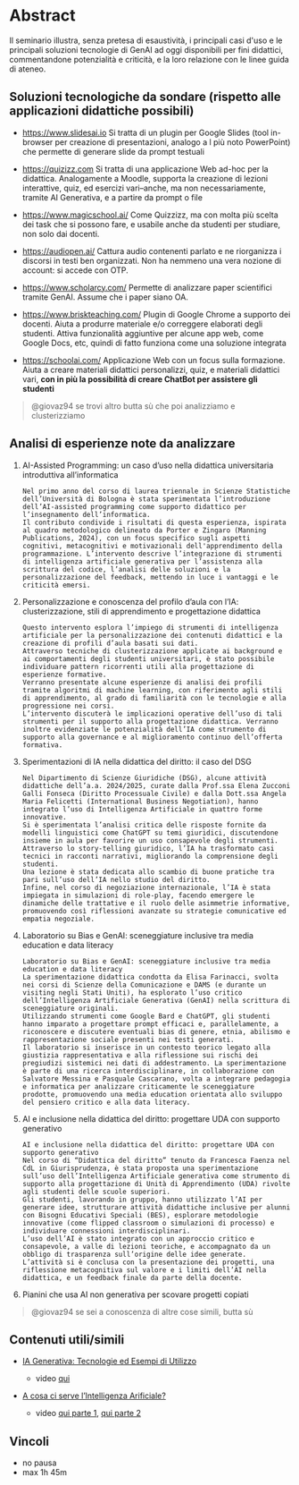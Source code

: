 # Abstract

Il seminario illustra, senza pretesa di esaustività, i principali casi d'uso e le principali soluzioni tecnologie di GenAI ad oggi disponibili per fini didattici, commentandone potenzialità e criticità, e la loro relazione con le linee guida di ateneo.

## Soluzioni tecnologiche da sondare (rispetto alle applicazioni didattiche possibili)

- <https://www.slidesai.io>
Si tratta di un plugin per Google Slides (tool in-browser per creazione di presentazioni, analogo a l più noto PowerPoint) che permette di generare slide da prompt testuali

- <https://quizizz.com>
Si tratta di una applicazione Web ad-hoc per la didattica. Analogamente a Moodle, supporta la creazione di lezioni interattive, quiz, ed esercizi vari–anche, ma non necessariamente, tramite AI Generativa, e a partire da prompt o file

- <https://www.magicschool.ai/>
Come Quizzizz, ma con molta più scelta dei task che si possono fare, e usabile anche da studenti per studiare, non solo dai docenti.

- <https://audiopen.ai/>
Cattura audio contenenti parlato e ne riorganizza i discorsi in testi ben organizzati. Non ha nemmeno una vera nozione di account: si accede con OTP.

- <https://www.scholarcy.com/>
Permette di analizzare paper scientifici tramite GenAI. Assume che i paper siano OA.

- <https://www.briskteaching.com/>
Plugin di Google Chrome a supporto dei docenti. Aiuta a produrre materiale e/o correggere elaborati degli studenti. Attiva funzionalità aggiuntive per alcune app web, come Google Docs, etc, quindi di fatto funziona come una soluzione integrata

- <https://schoolai.com/>
Applicazione Web con un focus sulla formazione. Aiuta a creare materiali didattici personalizzi, quiz, e materiali didattici vari, **con in più la possibilità di creare ChatBot per assistere gli studenti**

> @giovaz94 se trovi altro butta sù che poi analizziamo e clusterizziamo

## Analisi di esperienze note da analizzare

1. AI-Assisted Programming: un caso d’uso nella didattica universitaria introduttiva all’informatica

    ```
    Nel primo anno del corso di laurea triennale in Scienze Statistiche dell’Università di Bologna è stata sperimentata l’introduzione dell’AI-assisted programming come supporto didattico per l’insegnamento dell’informatica.
    Il contributo condivide i risultati di questa esperienza, ispirata al quadro metodologico delineato da Porter e Zingaro (Manning Publications, 2024), con un focus specifico sugli aspetti cognitivi, metacognitivi e motivazionali dell'apprendimento della programmazione. L’intervento descrive l’integrazione di strumenti di intelligenza artificiale generativa per l’assistenza alla scrittura del codice, l’analisi delle soluzioni e la personalizzazione del feedback, mettendo in luce i vantaggi e le criticità emersi.
    ```

1. Personalizzazione e conoscenza del profilo d’aula con l’IA: clusterizzazione, stili di apprendimento e progettazione didattica

    ```
    Questo intervento esplora l’impiego di strumenti di intelligenza artificiale per la personalizzazione dei contenuti didattici e la creazione di profili d’aula basati sui dati.
    Attraverso tecniche di clusterizzazione applicate ai background e ai comportamenti degli studenti universitari, è stato possibile individuare pattern ricorrenti utili alla progettazione di esperienze formative.
    Verranno presentate alcune esperienze di analisi dei profili tramite algoritmi di machine learning, con riferimento agli stili di apprendimento, al grado di familiarità con le tecnologie e alla progressione nei corsi.
    L’intervento discuterà le implicazioni operative dell’uso di tali strumenti per il supporto alla progettazione didattica. Verranno inoltre evidenziate le potenzialità dell’IA come strumento di supporto alla governance e al miglioramento continuo dell’offerta formativa.
    ```

1. Sperimentazioni di IA nella didattica del diritto: il caso del DSG
    ```
    Nel Dipartimento di Scienze Giuridiche (DSG), alcune attività didattiche dell’a.a. 2024/2025, curate dalla Prof.ssa Elena Zucconi Galli Fonseca (Diritto Processuale Civile) e dalla Dott.ssa Angela Maria Felicetti (International Business Negotiation), hanno integrato l’uso di Intelligenza Artificiale in quattro forme innovative.
    Si è sperimentata l’analisi critica delle risposte fornite da modelli linguistici come ChatGPT su temi giuridici, discutendone insieme in aula per favorire un uso consapevole degli strumenti.
    Attraverso lo story-telling giuridico, l’IA ha trasformato casi tecnici in racconti narrativi, migliorando la comprensione degli studenti.
    Una lezione è stata dedicata allo scambio di buone pratiche tra pari sull’uso dell’IA nello studio del diritto.
    Infine, nel corso di negoziazione internazionale, l’IA è stata impiegata in simulazioni di role-play, facendo emergere le dinamiche delle trattative e il ruolo delle asimmetrie informative, promuovendo così riflessioni avanzate su strategie comunicative ed empatia negoziale.
    ```

1. Laboratorio su Bias e GenAI: sceneggiature inclusive tra media education e data literacy
    ```
    Laboratorio su Bias e GenAI: sceneggiature inclusive tra media education e data literacy
    La sperimentazione didattica condotta da Elisa Farinacci, svolta nei corsi di Scienze della Comunicazione e DAMS (e durante un visiting negli Stati Uniti), ha esplorato l’uso critico dell’Intelligenza Artificiale Generativa (GenAI) nella scrittura di sceneggiature originali.
    Utilizzando strumenti come Google Bard e ChatGPT, gli studenti hanno imparato a progettare prompt efficaci e, parallelamente, a riconoscere e discutere eventuali bias di genere, etnia, abilismo e rappresentazione sociale presenti nei testi generati.
    Il laboratorio si inserisce in un contesto teorico legato alla giustizia rappresentativa e alla riflessione sui rischi dei pregiudizi sistemici nei dati di addestramento. La sperimentazione è parte di una ricerca interdisciplinare, in collaborazione con Salvatore Messina e Pasquale Cascarano, volta a integrare pedagogia e informatica per analizzare criticamente le sceneggiature prodotte, promuovendo una media education orientata allo sviluppo del pensiero critico e alla data literacy.
    ```

1. AI e inclusione nella didattica del diritto: progettare UDA con supporto generativo
    ```
    AI e inclusione nella didattica del diritto: progettare UDA con supporto generativo
    Nel corso di “Didattica del diritto” tenuto da Francesca Faenza nel CdL in Giurisprudenza, è stata proposta una sperimentazione sull’uso dell’Intelligenza Artificiale generativa come strumento di supporto alla progettazione di Unità di Apprendimento (UDA) rivolte agli studenti delle scuole superiori.
    Gli studenti, lavorando in gruppo, hanno utilizzato l’AI per generare idee, strutturare attività didattiche inclusive per alunni con Bisogni Educativi Speciali (BES), esplorare metodologie innovative (come flipped classroom o simulazioni di processo) e individuare connessioni interdisciplinari.
    L’uso dell’AI è stato integrato con un approccio critico e consapevole, a valle di lezioni teoriche, e accompagnato da un obbligo di trasparenza sull’origine delle idee generate.
    L’attività si è conclusa con la presentazione dei progetti, una riflessione metacognitiva sul valore e i limiti dell’AI nella didattica, e un feedback finale da parte della docente.
    ```

1. Pianini che usa AI non generativa per scovare progetti copiati

> @giovaz94 se sei a conoscenza di altre cose simili, butta sù


## Contenuti utili/simili

- [IA Generativa: Tecnologie ed Esempi di Utilizzo](gciatto.github.io/talk-genai-unibo)
    * video [qui](https://unibo.cloud.panopto.eu/Panopto/Pages/Viewer.aspx?id=ade9e38a-8a13-448e-b0dc-b2b30090173c)

- [A cosa ci serve l’Intelligenza Arificiale?](https://gciatto.github.io/talk-ai-ita)
    * video [qui parte 1](https://youtu.be/p0MBuZS67nQ?si=rtDDPhVyk6Q2ZWoa), [qui parte 2](https://www.youtube.com/watch?v=fdBgl-bsx48)

## Vincoli

- no pausa
- max 1h 45m
